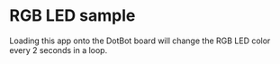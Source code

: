 # RGB LED sample

Loading this app onto the DotBot board will change the RGB LED color every 2
seconds in a loop.
